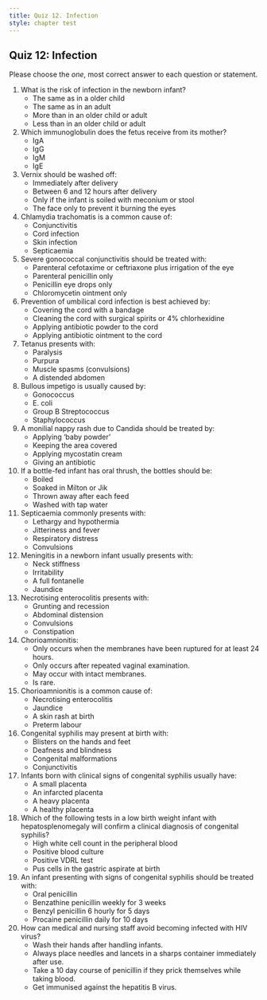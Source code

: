 ```yaml
---
title: Quiz 12. Infection
style: chapter test
---
```


## Quiz 12: Infection

Please choose the *one*, most correct answer to each question or statement.

1.	What is the risk of infection in the newborn infant?
	-	The same as in a older child
	-	The same as in an adult
	+	More than in an older child or adult
	-	Less than in an older child or adult
2.	Which immunoglobulin does the fetus receive from its mother?
	-	IgA
	+	IgG
	-	IgM
	-	IgE
3.	Vernix should be washed off:
	-	Immediately after delivery
	-	Between 6 and 12 hours after delivery
	+	Only if the infant is soiled with meconium or stool
	-	The face only to prevent it burning the eyes
4.	Chlamydia trachomatis is a common cause of:
	+	Conjunctivitis
	-	Cord infection
	-	Skin infection
	-	Septicaemia
5.	Severe gonococcal conjunctivitis should be treated with:
	+	Parenteral cefotaxime or ceftriaxone plus irrigation of the eye
	-	Parenteral penicillin only
	-	Penicillin eye drops only
	-	Chloromycetin ointment only
6.	Prevention of umbilical cord infection is best achieved by: 
	-	Covering the cord with a bandage
	+	Cleaning the cord with surgical spirits or 4% chlorhexidine
	-	Applying antibiotic powder to the cord
	-	Applying antibiotic ointment to the cord
7.	Tetanus presents with:
	-	Paralysis
	-	Purpura
	+	Muscle spasms (convulsions)
	-	A distended abdomen
8.	Bullous impetigo is usually caused by:
	-	Gonococcus
	-	E. coli
	-	Group B Streptococcus
	+	Staphylococcus
9.	A monilial nappy rash due to Candida should be treated by:
	-	Applying ‘baby powder’
	-	Keeping the area covered
	+	Applying mycostatin cream
	-	Giving an antibiotic
10.	If a bottle-fed infant has oral thrush, the bottles should be:
	+	Boiled
	-	Soaked in Milton or Jik
	-	Thrown away after each feed
	-	Washed with tap water
11.	Septicaemia commonly presents with:
	+	Lethargy and hypothermia
	-	Jitteriness and fever
	-	Respiratory distress
	-	Convulsions
12.	Meningitis in a newborn infant usually presents with:
	-	Neck stiffness
	+	Irritability
	-	A full fontanelle
	-	Jaundice
13.	Necrotising enterocolitis presents with:
	-	Grunting and recession
	+	Abdominal distension
	-	Convulsions
	-	Constipation
14.	Chorioamnionitis:
	-	Only occurs when the membranes have been ruptured for at least 24 hours.
	-	Only occurs after repeated vaginal examination.
	+	May occur with intact membranes.
	-	Is rare.
15.	Chorioamnionitis is a common cause of:
	-	Necrotising enterocolitis
	-	Jaundice
	-	A skin rash at birth
	+	Preterm labour
16.	Congenital syphilis may present at birth with:
	+	Blisters on the hands and feet
	-	Deafness and blindness
	-	Congenital malformations
	-	Conjunctivitis
17.	Infants born with clinical signs of congenital syphilis usually have:
	-	A small placenta
	-	An infarcted placenta
	+	A heavy placenta
	-	A healthy placenta
18.	Which of the following tests in a low birth weight infant with hepatosplenomegaly will confirm a clinical diagnosis of congenital syphilis?
	-	High white cell count in the peripheral blood
	-	Positive blood culture
	+	Positive VDRL test
	-	Pus cells in the gastric aspirate at birth
19.	An infant presenting with signs of congenital syphilis should be treated with:
	-	Oral penicillin
	-	Benzathine penicillin weekly for 3 weeks
	-	Benzyl penicillin 6 hourly for 5 days
	+	Procaine penicillin daily for 10 days
20.	How can medical and nursing staff avoid becoming infected with HIV virus?
	-	Wash their hands after handling infants.
	+	Always place needles and lancets in a sharps container immediately after use.
	-	Take a 10 day course of penicillin if they prick themselves while taking blood.
	-	Get immunised against the hepatitis B virus.
